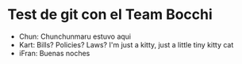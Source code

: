 # Test de git con el Team Bocchi
- Chun: Chunchunmaru estuvo aqui
- Kart: Bills? Policies? Laws? I'm just a kitty, just a little tiny kitty cat
- iFran: Buenas noches
